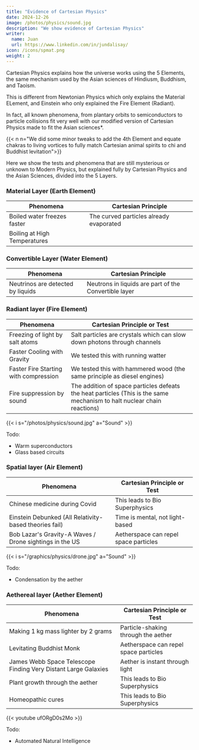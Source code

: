 ```yaml
---
title: "Evidence of Cartesian Physics"
date: 2024-12-26
image: /photos/physics/sound.jpg
description: "We show evidence of Cartesian Physics"
writer:
  name: Juan
  url: https://www.linkedin.com/in/jundalisay/
icon: /icons/spmat.png
weight: 2
---
```



Cartesian Physics explains how the universe works using the 5 Elements, the same mechanism used by the Asian sciences of Hindiusm, Buddhism, and Taoism.

This is different from Newtonian Physics which only explains the Material ELement, and Einstein who only explained the Fire Element (Radiant).  


In fact, all known phenomena, from plantary orbits to semiconductors to particle collisions fit very well with our modified version of Cartesian Physics made to fit the Asian sciences*. 

{{< n n="We did some minor tweaks to add the 4th Element and equate chakras to living vortices to fully match Cartesian animal spirits to chi and Buddhist levitation">}}  



Here we show the tests and phenomena that are still mysterious or unknown to Modern Physics, but explained fully by Cartesian Physics and the Asian Sciences, divided into the 5 Layers.

 <!-- and 5 Strata -->


### Material Layer (Earth Element)

Phenomena | Cartesian Principle
--- | ---
Boiled water freezes faster | The curved particles already evaporated 
Boiling at High Temperatures | 


### Convertible Layer (Water Element)

Phenomena | Cartesian Principle
--- | ---
Neutrinos are detected by liquids | Neutrons in liquids are part of the Convertible layer



### Radiant layer (Fire Element)

Phenomena | Cartesian Principle or Test
--- | ---
Freezing of light by salt atoms | Salt particles are crystals which can slow down photons through channels
Faster Cooling with Gravity |  We tested this with running watter 
Faster Fire Starting with compression |  We tested this with hammered wood (the same principle as diesel engines)
Fire suppression by sound | The addition of space particles defeats the heat particles (This is the same mechanism to halt nuclear chain reactions)

{{< i s="/photos/physics/sound.jpg" a="Sound" >}}

Todo: 
- Warm superconductors
- Glass based circuits


### Spatial layer (Air Element)

Phenomena | Cartesian Principle or Test
--- | ---
Chinese medicine during Covid | This leads to Bio Superphysics
Einstein Debunked (All Relativity-based theories fail) | Time is mental, not light-based 
Bob Lazar's Gravity-A Waves / Drone sightings in the US | Aetherspace can repel space particles 


{{< i s="/graphics/physics/drone.jpg" a="Sound" >}}


Todo:
- Condensation by the aether



### Aethereal layer (Aether Element)

Phenomena | Cartesian Principle or Test
--- | ---
Making 1 kg mass lighter by 2 grams | Particle-shaking through the aether
Levitating Buddhist Monk | Aetherspace can repel space particles 
James Webb Space Telescope Finding Very Distant Large Galaxies | Aether is instant through light
Plant growth through the aether | This leads to Bio Superphysics
Homeopathic cures | This leads to Bio Superphysics


{{< youtube ufORgD0s2Mo >}}

Todo:
- Automated Natural Intelligence

